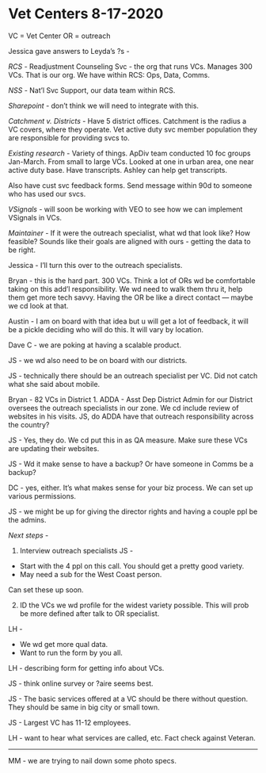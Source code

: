 # Vet Centers 8-17-2020

VC = Vet Center 
OR = outreach 

Jessica gave answers to Leyda’s ?s - 

*RCS* - Readjustment Counseling Svc - the org that runs VCs. Manages 300 VCs. That is our org. We have within RCS: Ops, Data, Comms. 

*NSS* - Nat’l Svc Support, our data team within RCS. 

*Sharepoint* - don’t think we will need to integrate with this.

*Catchment v. Districts* - 
Have 5 district offices. Catchment is the radius a VC covers, where they operate. Vet active duty svc member population they are responsible for providing svcs to. 

*Existing research* - 
Variety of things. ApDiv team conducted 10 foc groups Jan-March. From small to large VCs. Looked at one in urban area, one near active duty base. Have transcripts. Ashley can help get transcripts. 

Also have cust svc feedback forms. Send message within 90d to someone who has used our svcs. 

*VSignals* - will soon be working with VEO to see how we can implement VSignals in VCs. 

*Maintainer* - 
If it were the outreach specialist, what wd that look like? How feasible? Sounds like their goals are aligned with ours - getting the data to be right. 

Jessica - I’ll turn this over to the outreach specialists. 

Bryan - this is the hard part. 300 VCs. Think a lot of ORs wd be comfortable taking on this add’l responsibility. We wd need to walk them thru it, help them get more tech savvy. Having the OR be like a direct contact — maybe we cd look at that. 

Austin - I am on board with that idea but u will get a lot of feedback, it will be a pickle deciding who will do this. It will vary by location. 

Dave C - we are poking at having a scalable product. 

JS - we wd also need to be on board with our districts. 

JS - technically there should be an outreach specialist per VC. Did not catch what she said about mobile. 

Bryan - 82 VCs in District 1. ADDA - Asst Dep District Admin for our District oversees the outreach specialists in our zone. We cd include review of websites in his visits. JS, do ADDA have that outreach responsibility across the country? 

JS - Yes, they do. We cd put this in as QA measure. Make sure these VCs are updating their websites. 

JS - Wd it make sense to have a backup? Or have someone in Comms be a backup?

DC - yes, either. It’s what makes sense for your biz process. We can set up various permissions. 

JS - we might be up for giving the director rights and having a couple ppl be the admins. 

*Next steps* - 
1) Interview outreach specialists 
JS - 
* Start with the 4 ppl on this call. You should get a pretty good variety. 
* May need a sub for the West Coast person. 

Can set these up soon. 

2) ID the VCs we wd profile for the widest variety possible. This will prob be more defined after talk to OR specialist. 

LH - 
* We wd get more qual data. 
* Want to run the form by you all. 

LH - describing form for getting info about VCs. 

JS - think online survey or ?aire seems best. 

JS - The basic services offered at a VC should be there without question. They should be same in big city or small town. 

JS - Largest VC has 11-12 employees. 

LH - want to hear what services are called, etc. Fact check against Veteran. 
___

MM - we are trying to nail down some photo specs. 
